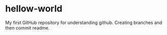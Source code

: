 # hellow-world
My first GitHub repository for understanding github. Creating branches and then commit readme.
